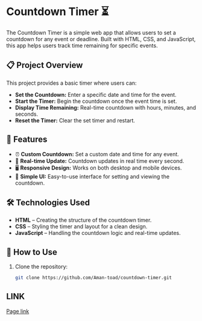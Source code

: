 # Countdown Timer ⏳

The Countdown Timer is a simple web app that allows users to set a countdown for any event or deadline. Built with HTML, CSS, and JavaScript, this app helps users track time remaining for specific events.

## 📋 Project Overview

This project provides a basic timer where users can:
- **Set the Countdown:** Enter a specific date and time for the event.
- **Start the Timer:** Begin the countdown once the event time is set.
- **Display Time Remaining:** Real-time countdown with hours, minutes, and seconds.
- **Reset the Timer:** Clear the set timer and restart.

## 🚀 Features

- ⏰ **Custom Countdown:** Set a custom date and time for any event.  
- 🔄 **Real-time Update:** Countdown updates in real time every second.  
- 🖥️ **Responsive Design:** Works on both desktop and mobile devices.  
- 🎨 **Simple UI:** Easy-to-use interface for setting and viewing the countdown.

## 🛠️ Technologies Used

- **HTML** – Creating the structure of the countdown timer.  
- **CSS** – Styling the timer and layout for a clean design.  
- **JavaScript** – Handling the countdown logic and real-time updates.

## 📝 How to Use

1. Clone the repository:  
   ```bash
   git clone https://github.com/Aman-toad/countdown-timer.git

## LINK
[Page link](url)
